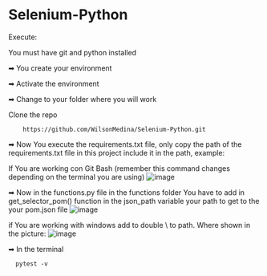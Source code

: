 # Selenium-Python

Execute:

You must have git and python installed

➡ You create your environment

➡ Activate the environment

➡ Change to your folder where you will work

Clone the repo

```
    https://github.com/WilsonMedina/Selenium-Python.git
 ```` 

➡ Now You execute the requirements.txt file, only copy the path of the requirements.txt file in this project include it in the path, example:

If You are working con Git Bash (remember this command changes depending on the terminal you are using)
![image](https://github.com/WilsonMedina/Selenium-Python/assets/66540253/a776347a-b9ff-49f1-9abc-9d6337b23e07)

➡ Now in the functions.py file in the functions folder You have to add in get_selector_pom() function in the json_path variable your path to get to the
your pom.json file 
![image](https://github.com/WilsonMedina/Selenium-Python/assets/66540253/fe826d5b-b118-4f33-a6df-7933a7a298a6)

if You are working with windows add to double \\ to path. Where shown in the picture:
![image](https://github.com/WilsonMedina/Selenium-Python/assets/66540253/10e64f0e-deb3-4416-bae8-b45cf3c751e7)


➡ In the terminal 

```
  pytest -v
 ```` 

